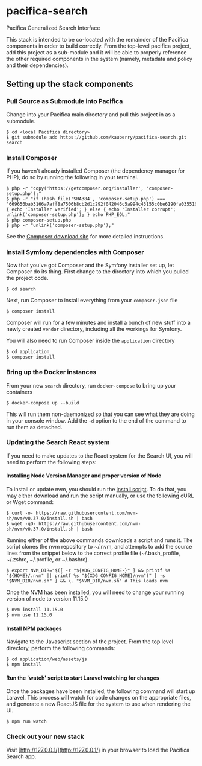 # pacifica-search

Pacifica Generalized Search Interface

This stack is intended to be co-located with the remainder of the Pacifica components in order to build correctly. From the top-level pacifica project, add this project as a sub-module and it will be able to properly reference the other required components in the system (namely, metadata and policy and their dependencies).

## Setting up the stack components

### Pull Source as Submodule into Pacifica
Change into your Pacifica main directory and pull this project in as a submodule.

    $ cd <local Pacifica directory>
    $ git submodule add https://github.com/kauberry/pacifica-search.git search

### Install Composer
If you haven't already installed Composer (the dependency manager for PHP), do so by running the following in your terminal.

    $ php -r "copy('https://getcomposer.org/installer', 'composer-setup.php');"
    $ php -r "if (hash_file('SHA384', 'composer-setup.php') === '669656bab3166a7aff8a7506b8cb2d1c292f042046c5a994c43155c0be6190fa0355160742ab2e1c88d40d5be660b410') { echo 'Installer verified'; } else { echo 'Installer corrupt'; unlink('composer-setup.php'); } echo PHP_EOL;"
    $ php composer-setup.php
    $ php -r "unlink('composer-setup.php');"

See the [Composer download site](https://getcomposer.org/download/) for more detailed instructions.

### Install Symfony dependencies with Composer
Now that you've got Composer and the Symfony installer set up, let Composer do its thing. First change to the directory into which you pulled the project code.

    $ cd search

Next, run Composer to install everything from your `composer.json` file

    $ composer install

Composer will run for a few minutes and install a bunch of new stuff into a newly created `vendor` directory, including all the workings for Symfony.

You will also need to run Composer inside the `application` directory

    $ cd application
    $ composer install

### Bring up the Docker instances
From your new `search` directory, run `docker-compose` to bring up your containers

    $ docker-compose up --build

This will run them non-daemonized so that you can see what they are doing in your console window. Add the `-d` option to the end of the command to run them as detached.

### Updating the Search React system
If you need to make updates to the React system for the Search UI, you will need to perform the following steps:

#### Installing Node Version Manager and proper version of Node
To install or update nvm, you should run the [install script](https://github.com/nvm-sh/nvm/blob/v0.37.0/install.sh). To do that, you may either download and run the script manually, or use the following cURL or Wget command:

    $ curl -o- https://raw.githubusercontent.com/nvm-sh/nvm/v0.37.0/install.sh | bash
    $ wget -qO- https://raw.githubusercontent.com/nvm-sh/nvm/v0.37.0/install.sh | bash

Running either of the above commands downloads a script and runs it. The script clones the nvm repository to \~/.nvm, and attempts to add the source lines from the snippet below to the correct profile file (\~/.bash_profile, \~/.zshrc, \~/.profile, or \~/.bashrc).


    $ export NVM_DIR="$([ -z "${XDG_CONFIG_HOME-}" ] && printf %s "${HOME}/.nvm" || printf %s "${XDG_CONFIG_HOME}/nvm")" [ -s "$NVM_DIR/nvm.sh" ] && \. "$NVM_DIR/nvm.sh" # This loads nvm

Once the NVM has been installed, you will need to change your running version of node to version 11.15.0

    $ nvm install 11.15.0
    $ nvm use 11.15.0
    
#### Install NPM packages
Navigate to the Javascript section of the project. From the top level directory, perform the following commands:

    $ cd application/web/assets/js
    $ npm install
    
#### Run the 'watch' script to start Laravel watching for changes
Once the packages have been installed, the following command will start up Laravel. This process will watch for code changes on the appropriate files, and generate a new ReactJS file for the system to use when rendering the UI.

    $ npm run watch

### Check out your new stack
Visit [http://127.0.0.1/](http://127.0.0.1/) in your browser to load the Pacifica Search app.
